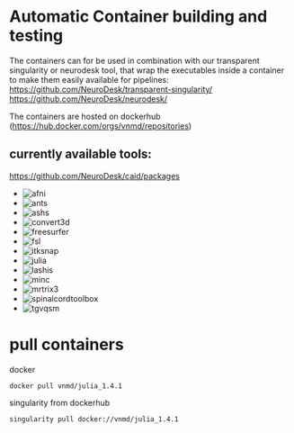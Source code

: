 # Automatic Container building and testing

The containers can for be used in combination with our transparent singularity or neurodesk tool, that wrap the executables inside a container to make them easily available for pipelines:
https://github.com/NeuroDesk/transparent-singularity/
https://github.com/NeuroDesk/neurodesk/

The containers are hosted on dockerhub (https://hub.docker.com/orgs/vnmd/repositories)

## currently available tools:
https://github.com/NeuroDesk/caid/packages
* ![afni](https://github.com/NeuroDesk/caid/workflows/afni/badge.svg)
* ![ants](https://github.com/NeuroDesk/caid/workflows/ants/badge.svg)
* ![ashs](https://github.com/NeuroDesk/caid/workflows/ashs/badge.svg)
* ![convert3d](https://github.com/NeuroDesk/caid/workflows/convert3D/badge.svg)
* ![freesurfer](https://github.com/NeuroDesk/caid/workflows/freesurfer/badge.svg)
* ![fsl](https://github.com/NeuroDesk/caid/workflows/fsl/badge.svg)
* ![itksnap](https://github.com/NeuroDesk/caid/workflows/itksnap/badge.svg)
* ![julia](https://github.com/NeuroDesk/caid/workflows/julia/badge.svg)
* ![lashis](https://github.com/NeuroDesk/caid/workflows/lashis/badge.svg)
* ![minc](https://github.com/NeuroDesk/caid/workflows/minc/badge.svg)
* ![mrtrix3](https://github.com/NeuroDesk/caid/workflows/mrtrix3/badge.svg)
* ![spinalcordtoolbox](https://github.com/NeuroDesk/caid/workflows/spinalcordtoolbox/badge.svg)
* ![tgvqsm](https://github.com/NeuroDesk/caid/workflows/tgvqsm/badge.svg)


# pull containers
docker
```
docker pull vnmd/julia_1.4.1
```

singularity from dockerhub
```
singularity pull docker://vnmd/julia_1.4.1
```
